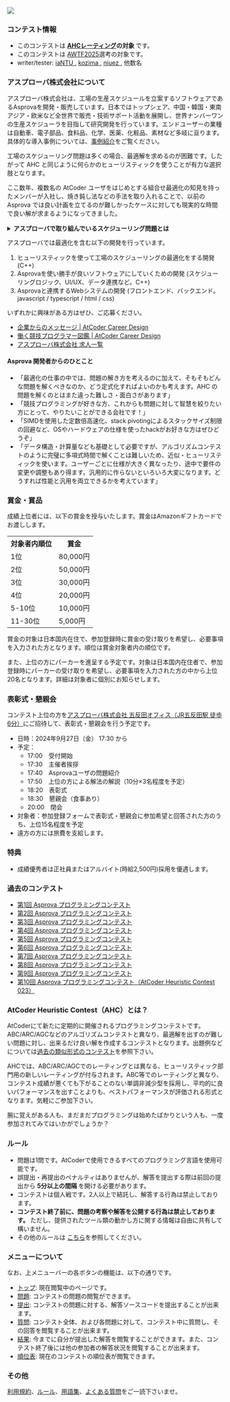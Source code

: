 
<div>

<div>

<span>

<span>

<img src="https://img.atcoder.jp/asprocon7/AsprovaLogo.png">

</img>

### **コンテスト情報**

<section>

<ul>

<li>
このコンテストは
<strong>
<a href="https://www.dropbox.com/s/ne358pdixfafppm/AHC_rating.pdf?dl=0">AHCレーティング</a>の対象
</strong>
です。
</li>

<li>
このコンテストは <a href="https://atcoder.jp/posts/1163">AWTF2025</a>選考の対象です。
</li>

<li>
writer/tester:
            <a href="https://atcoder.jp/users/iaNTU?contestType=algo">
<span>
iaNTU
</span>
</a>,
            <a href="https://atcoder.jp/users/kozima?contestType=heuristic">
<span>
kozima
</span>
</a>,
            <a href="https://atcoder.jp/users/niuez?contestType=heuristic">
<span>
niuez
</span>
</a>,
            他数名
          
</li>

</ul>

</section>

<section>

### **アスプローバ株式会社について**

<p>
アスプローバ株式会社は、工場の生産スケジュールを立案するソフトウェアであるAsprovaを開発・販売しています。日本ではトップシェア、中国・韓国・東南アジア・欧米など全世界で販売・技術サポート活動を展開し、世界ナンバーワンの生産スケジューラを目指して研究開発を行っています。エンドユーザーの業種は自動車、電子部品、食料品、化学、医薬、化粧品、素材など多岐に亘ります。具体的な導入事例については、<a href="https://www.asprova.jp/casestudies">事例紹介</a>をご覧ください。
        
</p>

<p>
工場のスケジューリング問題は多くの場合、最適解を求めるのが困難です。したがって AHC と同じように何らかのヒューリスティックを使うことが有力な選択肢となります。
</p>

<p>
ここ数年、複数名の AtCoder ユーザをはじめとする組合せ最適化の知見を持ったメンバーが入社し、焼き鈍し法などの手法を取り入れることで、以前の Asprova では良い計画を立てるのが難しかったケースに対しても現実的な時間で良い解が求まるようになってきました。
</p>

<p>

</p>

<details>

<summary>

<strong>
アスプローバで取り組んでいるスケジューリング問題とは
</strong>

</summary>

<p>
アスプローバでは顧客の課題に応じて様々な最適化アルゴリズムを開発していますが、ここではよくある課題である「段取りを減らしながら、納期に間にも合うようにしたい」というものをご紹介します。
</p>

<p>
段取りとは生産する製品の切り替えの際に発生する作業のことを言います。例えば原料の変更、機械の設定の変更、金型の変更などです。段取りが多くなると、製造効率が下がったり余計なコストが発生します。特に多品種少量生産では段取りを減らすことが重要な目的になります。
</p>

<p>
段取りを減らすためには同じ製品をまとめて生産することが有効ですが、まとめることを優先すると他の製品の生産が後回しになり、納期遅れの発生につながります。
</p>

<div>

<figure>

<figcaption>

<p>
段取り優先)同じ製品をまとめると段取りは減るが、後に回された黄色や紫の製品で納期遅れが発生する。
</p>

</figcaption>

<img src="https://img.atcoder.jp/ahc037/834852cab27605a6f60d6133560e16c2.png">

</img>



<figcaption>

<p>
納期遅れ5件　段取り2回

※色のついた枠が製造作業を表し、色が製品の種類を、数字が納期を表す。

※右下に赤い丸のついているものは納期に間に合っていないもの。

※黒い小さい枠が段取り作業を表す。
                  
</p>

</figcaption>

</figure>

</div>

<p>
納期遅れを減らすためには、納期が近いものを優先して生産することが考えられます。しかし、多くの場合段取りが増えて生産効率が悪化します。
</p>

<div>

<figure>

<figcaption>

<p>
納期優先)納期が近いものを優先すると納期遅れは減るが、段取りが増えて効率が落ちる。
</p>

</figcaption>

<img src="https://img.atcoder.jp/ahc037/f30df40f0052b84163082daae1f9ba1e.png">

</img>

<figcaption>

<p>
納期遅れ3件　段取り9回
</p>

</figcaption>

</figure>

</div>

<p>
このような事情から、段取りと納期遅れの少なさをちょうどよいバランスで両立させる計画を立てることは難しく、人の手で長時間かけて計画を立てている場合もあります。
</p>

<div>

<figure>

<figcaption>

<p>
ちょうどいい計画例)納期遅れがなく、段取りも少なくなっている
</p>

</figcaption>

<img src="https://img.atcoder.jp/ahc037/d436bd052ea7495f7905b63a39a84940.png">

</img>

<figcaption>

<p>
納期遅れ0件　段取り5回
</p>

</figcaption>

</figure>

</div>

<p>
アスプローバではこういった問題に対して、人の手で行うよりはるかに効率的な計画を短時間で立てることができるアルゴリズムを開発しています。
</p>

<p>
実際には現場に応じて様々な要件があり、作業量なども膨大になるため、それぞれの顧客に合わせたアルゴリズムを開発する必要があります。
</p>

</details>

<p>

</p>

<p>
アスプローバでは最適化を含む以下の開発を行っています。
          
</p>

<ol>

<li>
ヒューリスティックを使って工場のスケジューリングの最適化をする開発 (C++)
</li>

<li>
Asprovaを使い勝手が良いソフトウェアにしていくための開発 (スケジューリングロジック、UI/UX、データ連携など。C++)
</li>

<li>
Asprovaと連携するWebシステムの開発 (フロントエンド、バックエンド。javascript / typescript / html / css)
</li>

</ol>
いずれかに興味がある方はぜひ、ご応募ください。
        
<p>

</p>

<ul>

<li>
<a href="https://career.atcoder.jp/company/1">企業からのメッセージ | AtCoder Career Design</a>
</li>

<li>
<a href="https://career.atcoder.jp/worker/1">働く競技プログラマー図鑑 | AtCoder Career Design</a>
</li>

<li>
<a href="https://jobs.atcoder.jp/offers/list?f.CompanyScreenName=asprova">アスプローバ株式会社 求人一覧</a>
</li>

</ul>

#### **Asprova 開発者からのひとこと**

<ul>

<li>
「最適化の仕事の中では、問題の解き方を考えるのに加えて、そもそもどんな問題を解くべきなのか、どう定式化すればよいのかも考えます。AHC の問題を解くのとはまた違った難しさ・面白さがあります」
</li>

<li>
「競技プログラミングが好きな方、これからも問題に対して智慧を絞りたい方にとって、やりたいことができる会社です！」
</li>

<li>
「SIMDを使用した定数倍高速化、stack pivotingによるスタックサイズ制限の回避など、OSやハードウェアの仕様を使ったhackがお好きな方はぜひどうぞ」
</li>

<li>
「データ構造・計算量なども基礎として必要ですが、アルゴリズムコンテストのように完璧に多項式時間で解くことは難しいため、近似・ヒューリスティックを使います。ユーザーごとに仕様が大きく異なったり、途中で要件の変更や調整もあり得ます。汎用的に作らないといろいろ大変になります。どうすれば性能と汎用を両立できるかを考えています」
</li>

</ul>

</section>

### **賞金・賞品**

<section>

<p>
成績上位者には、以下の賞金を授与いたします。賞金はAmazonギフトカードでお渡しします。
</p>

<table>

<tbody>

<tr>

<th>
対象者内順位
</th>

<th>
賞金
</th>

</tr>

<tr>

<td>
1位
</td>

<td>
80,000円
</td>

</tr>

<tr>

<td>
2位
</td>

<td>
50,000円
</td>

</tr>

<tr>

<td>
3位
</td>

<td>
30,000円
</td>

</tr>

<tr>

<td>
4位
</td>

<td>
20,000円
</td>

</tr>

<tr>

<td>
5-10位
</td>

<td>
10,000円
</td>

</tr>

<tr>

<td>
11-30位
</td>

<td>
5,000円
</td>

</tr>

</tbody>

</table>

<p>
賞金の対象は日本国内在住で、参加登録時に賞金の受け取りを希望し、必要事項を入力された方となります。順位は賞金対象者内の順位です。
</p>

<p>
また、上位の方にパーカーを進呈する予定です。対象は日本国内在住者で、参加登録時にパーカーの受け取りを希望し、必要事項を入力された方の中から上位20名となります。詳細は対象者に個別にお知らせします。
</p>

</section>

### **表彰式・懇親会**

<section>

<p>
コンテスト上位の方を<a href="http://www.asprova.jp/companyinfo/000067.html">アスプローバ株式会社 五反田オフィス（JR五反田駅 徒歩6分）</a>にご招待して、表彰式・懇親会を行う予定です。
</p>

<ul>

<li>
日時：2024年9月27日（金） 17:30 から
</li>

<li>
予定：
            
<ul>

<li>
17:00　受付開始
</li>

<li>
17:30　主催者挨拶
</li>

<li>
17:40　Asprovaユーザの問題紹介
</li>

<li>
17:50　上位の方による解法の解説（10分×3名程度を予定）
</li>

<li>
18:20　表彰式
</li>

<li>
18:30　懇親会（食事あり）
</li>

<li>
20:00　閉会
</li>

</ul>

</li>

<li>
対象者：参加登録フォームで表彰式・懇親会に参加希望と回答された方のうち、上位15名程度を予定
</li>

<li>
遠方の方には旅費を支給します。
</li>

</ul>

</section>

### **特典**

<section>

<ul>

<li>
成績優秀者は正社員またはアルバイト(時給2,500円)採用を優遇します。
          
</li>

</ul>

</section>

### **過去のコンテスト**

<section>

<ul>

<li>
<a href="https://www.asprova.com/jp/procon/procon1.php">第1回 Asprova プログラミングコンテスト</a>
</li>

<li>
<a href="https://atcoder.jp/contests/asprocon2">第2回 Asprova プログラミングコンテスト</a>
</li>

<li>
<a href="https://atcoder.jp/contests/asprocon3">第3回 Asprova プログラミングコンテスト</a>
</li>

<li>
<a href="https://atcoder.jp/contests/asprocon4">第4回 Asprova プログラミングコンテスト</a>
</li>

<li>
<a href="https://atcoder.jp/contests/asprocon5">第5回 Asprova プログラミングコンテスト</a>
</li>

<li>
<a href="https://atcoder.jp/contests/asprocon6">第6回 Asprova プログラミングコンテスト</a>
</li>

<li>
<a href="https://atcoder.jp/contests/asprocon7">第7回 Asprova プログラミングコンテスト</a>
</li>

<li>
<a href="https://atcoder.jp/contests/asprocon8">第8回 Asprova プログラミングコンテスト</a>
</li>

<li>
<a href="https://atcoder.jp/contests/asprocon9">第9回 Asprova プログラミングコンテスト</a>
</li>

<li>
<a href="https://atcoder.jp/contests/ahc023">第10回 Asprova プログラミングコンテスト（AtCoder Heuristic Contest 023）</a>
</li>

</ul>

</section>

### **AtCoder Heuristic Contest（AHC）とは？**

<section>

<p>
AtCoderにて新たに定期的に開催されるプログラミングコンテストです。ABC/ARC/AGCなどのアルゴリズムコンテストと異なり、最適解を出すのが難しい問題に対し、出来るだけ良い解を作成するコンテストとなります。出題例などについては<a href="https://atcoder.jp/contests/archive?ratedType=0&category=1200&keyword=">過去の類似形式のコンテスト</a>を参照下さい。
        
</p>

<p>
AHCでは、ABC/ARC/AGCでのレーティングとは異なる、ヒューリスティック部門用の新しいレーティングが付与されます。ABC等でのレーティングと異なり、コンテスト成績が悪くても下がることのない単調非減少型を採用し、平均的に良いパフォーマンスを出すことよりも、ベストパフォーマンスが評価される形式となります。気軽にご参加下さい。
        
</p>

<p>
腕に覚えがある人も、まだまだプログラミングは始めたばかりという人も、一度参加されてみてはいかがでしょうか？
        
</p>

</section>

### **ルール**

<section>

<ul>

<li>
問題は1問です。AtCoderで使用できるすべてのプログラミング言語を使用可能です。
</li>

<li>
誤提出・再提出のペナルティはありませんが、解答を提出する際は前回の提出から
<strong>
5分以上の間隔
</strong>
を開ける必要があります。
          
</li>

<li>
コンテストは個人戦です。2人以上で結託し、解答する行為は禁止しております。
</li>

<li>

<strong>
コンテスト終了前に、問題の考察や解答を公開する行為は禁止しております。
</strong>
ただし、提供されたツール類の動かし方に関する情報は自由に共有して構いません。
</li>

<li>
その他のルールは <a href="https://atcoder.jp/contests/ahc037/rules">こちら</a>を参照してください。
</li>

</ul>

</section>

### **メニューについて**

<section>

<p>
なお、上メニューバーの各ボタンの機能は、以下の通りです。
        
</p>

<ul>

<li>
<a href="https://atcoder.jp/contests/ahc037#">トップ</a>: 現在閲覧中のページです。
</li>

<li>
<a href="https://atcoder.jp/contests/ahc037/assignments">問題</a>: コンテストの問題の閲覧ができます。
</li>

<li>
<a href="https://atcoder.jp/contests/ahc037/submit">提出</a>: コンテストの問題に対する、解答ソースコードを提出することが出来ます。
</li>

<li>
<a href="https://atcoder.jp/contests/ahc037/clarifications">質問</a>: コンテスト全体、および各問題に対して、コンテスト中に質問し、その回答を閲覧することが出来ます。
</li>

<li>
<a href="https://atcoder.jp/contests/ahc037/submissions/me">結果</a>: 今までに自分が提出した解答を閲覧することができます。また、コンテスト終了後には他の参加者の解答状況を閲覧することが出来ます。
          
</li>

<li>
<a href="https://atcoder.jp/contests/ahc037/standings">順位表</a>: 現在のコンテストの順位表が閲覧できます。
</li>

</ul>

</section>

### **その他**

<section>

<p>
<a href="https://atcoder.jp/contests/ahc037/tos">利用規約</a>、<a href="https://atcoder.jp/contests/ahc037/rules">ルール</a>、<a href="https://atcoder.jp/contests/ahc037/glossary">用語集</a>、<a href="https://atcoder.jp/contests/ahc037/faq">よくある質問</a>をご一読下さいませ。
        
</p>

</section>

</span>

</span>

</div>

<style>
p {
    line-height: 20px;
  }

</style>

</div>
